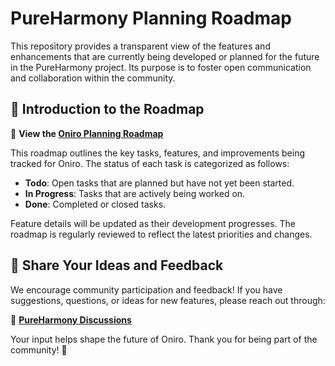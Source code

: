 # PureHarmony Planning Roadmap  

This repository provides a transparent view of the features and enhancements that are currently being developed or planned for the future in the PureHarmony project. Its purpose is to foster open communication and collaboration within the community.  

## 📌 Introduction to the Roadmap  

🔗 **View the [Oniro Planning Roadmap](https://github.com/orgs/eclipse-oniro4openharmony/projects/1)**  

This roadmap outlines the key tasks, features, and improvements being tracked for Oniro. The status of each task is categorized as follows:  

- **Todo**: Open tasks that are planned but have not yet been started.  
- **In Progress**: Tasks that are actively being worked on.  
- **Done**: Completed or closed tasks.  

Feature details will be updated as their development progresses. The roadmap is regularly reviewed to reflect the latest priorities and changes.  

## 💬 Share Your Ideas and Feedback  

We encourage community participation and feedback! If you have suggestions, questions, or ideas for new features, please reach out through:  

📢 **[PureHarmony Discussions](https://github.com/eclipse-oniro4openharmony/oniro-planning/discussions)**  

Your input helps shape the future of Oniro. Thank you for being part of the community! 🚀
